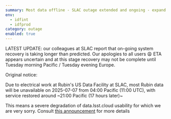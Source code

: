 ```yaml
---
summary: Most data offline - SLAC outage extended and ongoing - expand for details
env:
  - idfint
  - idfprod
category: outage
enabled: true
---
```


LATEST UPDATE: our colleagues at SLAC report that on-going system recovery is taking longer than predicted. Our apologies to all users 😩 ETA appears uncertain and at this stage recovery may not be complete until Tuesday morning Pacific / Tuesday evening Europe. 

Original notice:

Due to electrical work at Rubin's US Data Facility at SLAC, most Rubin data will be unavailable on 2025-07-07 from 04:00 Pacific (11:00 UTC), with service restored around ~21:00 Pacific (17 hours later)~ 

This means a severe degradation of data.lsst.cloud usability for which we are very sorry. 
Consult [this announcement](https://community.lsst.org/t/2025-07-04-rsp-data-lsst-cloud-severe-disruption-monday-july-7th-and-some-happier-news/10519) for more details 
